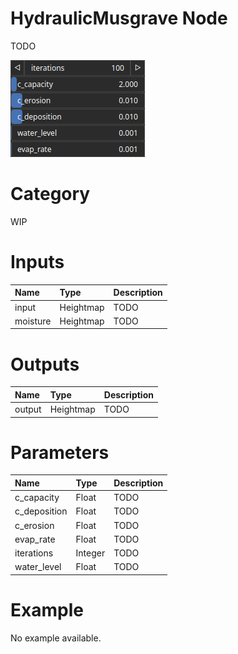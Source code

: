 
HydraulicMusgrave Node
======================


TODO



![img](../../images/nodes/HydraulicMusgrave_settings.png)


# Category


WIP
# Inputs

|Name|Type|Description|
| :--- | :--- | :--- |
|input|Heightmap|TODO|
|moisture|Heightmap|TODO|

# Outputs

|Name|Type|Description|
| :--- | :--- | :--- |
|output|Heightmap|TODO|

# Parameters

|Name|Type|Description|
| :--- | :--- | :--- |
|c_capacity|Float|TODO|
|c_deposition|Float|TODO|
|c_erosion|Float|TODO|
|evap_rate|Float|TODO|
|iterations|Integer|TODO|
|water_level|Float|TODO|

# Example


No example available.